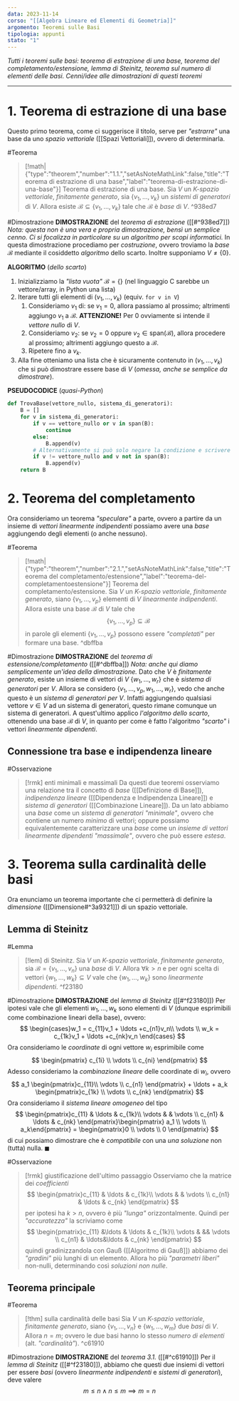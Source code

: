```yaml
---
data: 2023-11-14
corso: "[[Algebra Lineare ed Elementi di Geometria]]"
argomento: Teoremi sulle Basi
tipologia: appunti
stato: "1"
---
```

*Tutti i teoremi sulle basi: teorema di estrazione di una base, teorema del completamento/estensione, lemma di Steinitz, teorema sul numero di elementi delle basi. Cenni/idee alle dimostrazioni di questi teoremi*
- - -
# 1. Teorema di estrazione di una base
Questo primo teorema, come ci suggerisce il titolo, serve per *"estrarre"* una base da uno *spazio vettoriale* ([[Spazi Vettoriali]]), ovvero di determinarla.

#Teorema 
> [!math|{"type":"theorem","number":"1.1.","setAsNoteMathLink":false,"title":"Teorema di estrazione di una base","label":"teorema-di-estrazione-di-una-base"}] Teorema di estrazione di una base.
> Sia $V$ un *K-spazio vettoriale*, *finitamente generato*, sia $\{v_1, \ldots, v_k\}$ un *sistemi di generatori* di $V$.
> Allora esiste $\mathcal{B} \subseteq \{v_1, \ldots, v_k\}$ tale che $\mathcal{B}$ è *base* di $V$.
^938ed7

#Dimostrazione 
**DIMOSTRAZIONE** del *teorema di estrazione* ([[#^938ed7]])
*Nota: questa non è una vera e propria dimostrazione, bensì un semplice cenno. Ci si focalizza in particolare su un algoritmo per scopi informatici.*
In questa dimostrazione procediamo per *costruzione*, ovvero troviamo la *base* $\mathcal{B}$ mediante il cosiddetto *algoritmo* dello scarto.
Inoltre supponiamo $V \neq \{0\}$.

**ALGORITMO** (*dello scarto*)
1. Inizializziamo la *"lista vuota"* $\mathcal{B} = \{\}$ (nel linguaggio C sarebbe un vettore/array, in Python una lista)
2. Iterare tutti gli elementi di $(v_1, \ldots, v_k)$ (equiv. `for v in V`)
	1. Consideriamo $v_1$ di: se $v_1 = 0$, allora passiamo al prossimo; altrimenti aggiungo $v_1$ a $\mathcal{B}$.
	**ATTENZIONE!** Per $0$ ovviamente si intende il *vettore nullo* di $V$.
	1. Consideriamo $v_2$: se $v_2=0$ oppure $v_2 \in \text{span}(\mathcal{B})$, allora procedere al prossimo; altrimenti aggiungo questo a $\mathcal{B}$.
	2. Ripetere fino a $v_k$.
3. Alla fine otteniamo una lista che è sicuramente contenuto in $(v_1, \ldots, v_k)$ che si può dimostrare essere base di $V$ (*omessa, anche se semplice da dimostrare*).

**PSEUDOCODICE** (*quasi-Python*)
```python
def TrovaBase(vettore_nullo, sistema_di_generatori):
	B = []
	for v in sistema_di_generatori:
		if v == vettore_nullo or v in span(B):
			continue
		else:
			B.append(v)
		# Alternativamente si può solo negare la condizione e scrivere
		if v != vettore_nullo and v not in span(B):
			B.append(v)
	return B
```
# 2. Teorema del completamento
Ora consideriamo un teorema *"speculare"* a parte, ovvero a partire da un insieme di *vettori linearmente indipendenti* possiamo avere una *base* aggiungendo degli elementi (o anche nessuno).

#Teorema 
> [!math|{"type":"theorem","number":"2.1.","setAsNoteMathLink":false,"title":"Teorema del completamento/estensione","label":"teorema-del-completamentoestensione"}] Teorema del completamento/estensione.
> Sia $V$ un *K-spazio vettoriale*, *finitamente generato*, siano $\{v_1, \ldots, v_p\}$ elementi di $V$ *linearmente indipendenti*.
> Allora esiste una base $\mathcal{B}$ di $V$ tale che
> $$ \{v_1, \ldots, v_p\}\subseteq \mathcal{B}$$
> in parole gli elementi $\{v_1, \ldots, v_p\}$ possono essere *"completati"* per formare una base.
^dbffba

#Dimostrazione 
**DIMOSTRAZIONE** del *teorema di estensione/completamento* ([[#^dbffba]])
*Nota: anche qui diamo semplicemente un'idea della dimostrazione.*
Dato che $V$ è *finitamente generato*, esiste un insieme di vettori di $V$ $\{w_1, \ldots, w_r\}$ che è *sistema di generatori* per $V$. 
Allora se considero $\{v_1, \ldots, v_p, w_1, \ldots, w_r\}$, vedo che anche questo è un *sistema di generatori per* $V$. Infatti aggiungendo qualsiasi vettore $v \in V$ ad un sistema di generatori, questo rimane comunque un sistema di generatori.
A quest'ultimo applico *l'algoritmo dello scarto*, ottenendo una base $\mathcal{B}$ di $V$, in quanto per come è fatto l'algoritmo *"scarto"* i vettori *linearmente dipendenti*.
## Connessione tra base e indipendenza lineare
#Osservazione 
> [!rmk] enti minimali e massimali
Da questi due teoremi osserviamo una relazione tra il concetto di *base* ([[Definizione di Base]]), *indipendenza lineare* ([[Dipendenza e Indipendenza Lineare]]) e *sistema di generatori* ([[Combinazione Lineare]]). 
Da un lato abbiamo una *base* come un *sistema di generatori* *"minimale"*, ovvero che contiene un numero *minimo* di vettori; oppure possiamo equivalentemente caratterizzare una *base* come un *insieme di vettori linearmente dipendenti* *"massimale"*, ovvero che può essere *estesa*.
# 3. Teorema sulla cardinalità delle basi
Ora enunciamo un teorema importante che ci permetterà di definire la *dimensione* ([[Dimensione#^3a9321]]) di un spazio vettoriale.
## Lemma di Steinitz
#Lemma 
> [!lem] di Steinitz.
> Sia $V$ un *K-spazio vettoriale*, *finitamente generato*, sia $\mathcal{B} = \{v_1, \ldots, v_n\}$ una *base* di $V$.
> Allora $\forall k>n$ e per ogni scelta di vettori $\{w_1, \ldots, w_k\} \subseteq V$ vale che $\{w_1, \ldots, w_k\}$ sono *linearmente dipendenti*.
^f23180

#Dimostrazione 
**DIMOSTRAZIONE** del *lemma di Steinitz* ([[#^f23180]])
Per ipotesi vale che gli elementi $w_1, \ldots, w_k$ sono elementi di $V$ (dunque esprimibili come combinazione lineari della base), ovvero:
$$
\begin{cases}w_1 = c_{11}v_1 + \ldots +c_{n1}v_n\\ \vdots \\ w_k = c_{1k}v_1 + \ldots +c_{nk}v_n \end{cases}
$$
Ora consideriamo le *coordinate* di ogni vettore $w_i$ esprimibile come
$$
\begin{pmatrix} c_{1i} \\ \vdots \\ c_{ni} \end{pmatrix}
$$
Adesso consideriamo la *combinazione lineare* delle coordinate di $w_i$, ovvero
$$
a_1 \begin{pmatrix}c_{11}\\ \vdots \\ c_{n1} \end{pmatrix} + \ldots + a_k \begin{pmatrix}c_{1k} \\ \vdots \\ c_{nk} \end{pmatrix}
$$
Ora consideriamo il *sistema lineare omogeneo* del tipo
$$
\begin{pmatrix}c_{11} & \ldots & c_{1k}\\ \vdots & & \vdots \\ c_{n1} & \ldots & c_{nk} \end{pmatrix}\begin{pmatrix} a_1 \\ \vdots \\ a_k\end{pmatrix} = \begin{pmatrix}0 \\ \vdots \\ 0 \end{pmatrix}
$$
di cui possiamo dimostrare che è *compatibile* con una *una soluzione* non (tutta) nulla. $\blacksquare$

#Osservazione 
> [!rmk] giustificazione dell'ultimo passaggio
Osserviamo che la matrice dei *coefficienti*
$$ \begin{pmatrix}c_{11} & \ldots & c_{1k}\\ \vdots & & \vdots \\ c_{n1} & \ldots & c_{nk} \end{pmatrix} $$
per ipotesi ha $k > n$, ovvero è più *"lunga"* orizzontalmente. Quindi per *"accuratezza"* la scriviamo come
$$ \begin{pmatrix}c_{11} &\ldots &  \ldots & c_{1k}\\ \vdots & && \vdots \\ c_{n1} & \ldots&\ldots & c_{nk} \end{pmatrix} $$
quindi gradinizzandola con Gauß ([[Algoritmo di Gauß]]) abbiamo dei *"gradini"* più lunghi di un elemento. Allora ho più *"parametri liberi"* non-nulli, determinando così *soluzioni non nulle*.
## Teorema principale
#Teorema 
> [!thm] sulla cardinalità delle basi
> Sia $V$ un *K-spazio vettoriale*, *finitamente generato*, siano $\{v_1, \ldots, v_n\}$ e $\{w_1, \ldots, w_m\}$ due *basi* di $V$.
> Allora $n = m$; ovvero le due basi hanno lo stesso *numero di elementi* (alt. *"cardinalità"*).
^c61910

#Dimostrazione 
**DIMOSTRAZIONE** del *teorema 3.1.* ([[#^c61910]])
Per il *lemma di Steinitz* ([[#^f23180]]), abbiamo che questi due insiemi di vettori per essere *basi* (ovvero *linearmente indipendenti* e *sistemi di generatori*), deve valere
$$m \leq n \land n \leq m \implies m=n$$